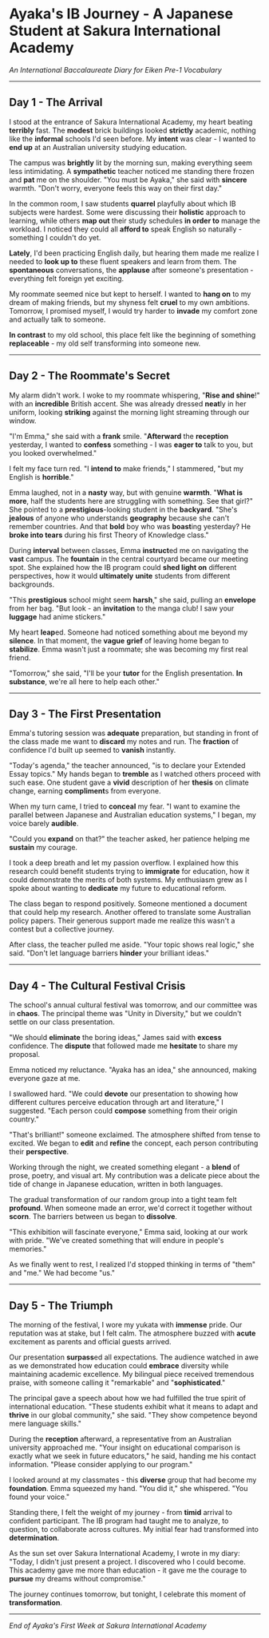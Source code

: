 # Ayaka's IB Journey - A Japanese Student at Sakura International Academy

*An International Baccalaureate Diary for Eiken Pre-1 Vocabulary*

---

## Day 1 - The Arrival

I stood at the entrance of Sakura International Academy, my heart beating **terribly** fast. The **modest** brick buildings looked **strictly** academic, nothing like the **informal** schools I'd seen before. My **intent** was clear - I wanted to **end up** at an Australian university studying education.

The campus was **brightly** lit by the morning sun, making everything seem less intimidating. A **sympathetic** teacher noticed me standing there frozen and **pat** me on the shoulder. "You must be Ayaka," she said with **sincere** warmth. "Don't worry, everyone feels this way on their first day."

In the common room, I saw students **quarrel** playfully about which IB subjects were hardest. Some were discussing their **holistic** approach to learning, while others **map out** their study schedules **in order to** manage the workload. I noticed they could all **afford to** speak English so naturally - something I couldn't do yet.

**Lately**, I'd been practicing English daily, but hearing them made me realize I needed to **look up to** these fluent speakers and learn from them. The **spontaneous** conversations, the **applause** after someone's presentation - everything felt foreign yet exciting.

My roommate seemed nice but kept to herself. I wanted to **hang on** to my dream of making friends, but my shyness felt **cruel** to my own ambitions. Tomorrow, I promised myself, I would try harder to **invade** my comfort zone and actually talk to someone.

**In contrast** to my old school, this place felt like the beginning of something **replaceable** - my old self transforming into someone new.

---

## Day 2 - The Roommate's Secret

My alarm didn't work. I woke to my roommate whispering, "**Rise and shine**!" with an **incredible** British accent. She was already dressed **neat**ly in her uniform, looking **striking** against the morning light streaming through our window.

"I'm Emma," she said with a **frank** smile. "**Afterward** the **reception** yesterday, I wanted to **confess** something - I was **eager to** talk to you, but you looked overwhelmed."

I felt my face turn red. "I **intend to** make friends," I stammered, "but my English is **horrible**."

Emma laughed, not in a **nasty** way, but with genuine **warmth**. "**What is more**, half the students here are struggling with something. See that girl?" She pointed to a **prestigious**-looking student in the **backyard**. "She's **jealous** of anyone who understands **geography** because she can't remember countries. And that **bold** boy who was **boast**ing yesterday? He **broke into tears** during his first Theory of Knowledge class."

During **interval** between classes, Emma **instruct**ed me on navigating the **vast** campus. The **fountain** in the central courtyard became our meeting spot. She explained how the IB program could **shed light on** different perspectives, how it would **ultimately** **unite** students from different backgrounds.

"This **prestigious** school might seem **harsh**," she said, pulling an **envelope** from her bag. "But look - an **invitation** to the manga club! I saw your **luggage** had anime stickers."

My heart **leap**ed. Someone had noticed something about me beyond my **silence**. In that moment, the **vague** **grief** of leaving home began to **stabilize**. Emma wasn't just a roommate; she was becoming my first real friend.

"Tomorrow," she said, "I'll be your **tutor** for the English presentation. **In substance**, we're all here to help each other."

---

## Day 3 - The First Presentation

Emma's tutoring session was **adequate** preparation, but standing in front of the class made me want to **discard** my notes and run. The **fraction** of confidence I'd built up seemed to **vanish** instantly.

"Today's agenda," the teacher announced, "is to declare your Extended Essay topics." My hands began to **tremble** as I watched others proceed with such ease. One student gave a **vivid** description of her **thesis** on climate change, earning **compliment**s from everyone.

When my turn came, I tried to **conceal** my fear. "I want to examine the parallel between Japanese and Australian education systems," I began, my voice barely **audible**. 

"Could you **expand** on that?" the teacher asked, her patience helping me **sustain** my courage.

I took a deep breath and let my passion overflow. I explained how this research could benefit students trying to **immigrate** for education, how it could demonstrate the merits of both systems. My enthusiasm grew as I spoke about wanting to **dedicate** my future to educational reform.

The class began to respond positively. Someone mentioned a document that could help my research. Another offered to translate some Australian policy papers. Their generous support made me realize this wasn't a contest but a collective journey.

After class, the teacher pulled me aside. "Your topic shows real logic," she said. "Don't let language barriers **hinder** your brilliant ideas."

---

## Day 4 - The Cultural Festival Crisis

The school's annual cultural festival was tomorrow, and our committee was in **chaos**. The principal theme was "Unity in Diversity," but we couldn't settle on our class presentation.

"We should **eliminate** the boring ideas," James said with **excess** confidence. The **dispute** that followed made me **hesitate** to share my proposal.

Emma noticed my reluctance. "Ayaka has an idea," she announced, making everyone gaze at me.

I swallowed hard. "We could **devote** our presentation to showing how different cultures perceive education through art and literature," I suggested. "Each person could **compose** something from their origin country."

"That's brilliant!" someone exclaimed. The atmosphere shifted from tense to excited. We began to **edit** and **refine** the concept, each person contributing their **perspective**.

Working through the night, we created something elegant - a **blend** of prose, poetry, and visual art. My contribution was a delicate piece about the tide of change in Japanese education, written in both languages.

The gradual transformation of our random group into a tight team felt **profound**. When someone made an error, we'd correct it together without **scorn**. The barriers between us began to **dissolve**.

"This exhibition will fascinate everyone," Emma said, looking at our work with pride. "We've created something that will endure in people's memories."

As we finally went to rest, I realized I'd stopped thinking in terms of "them" and "me." We had become "us."

---

## Day 5 - The Triumph

The morning of the festival, I wore my yukata with **immense** pride. Our reputation was at stake, but I felt calm. The atmosphere buzzed with **acute** excitement as parents and official guests arrived.

Our presentation **surpass**ed all expectations. The audience watched in awe as we demonstrated how education could **embrace** diversity while maintaining academic excellence. My bilingual piece received tremendous praise, with someone calling it "remarkable" and "**sophisticated**."

The principal gave a speech about how we had fulfilled the true spirit of international education. "These students exhibit what it means to adapt and **thrive** in our global community," she said. "They show competence beyond mere language skills."

During the **reception** afterward, a representative from an Australian university approached me. "Your insight on educational comparison is exactly what we seek in future educators," he said, handing me his contact information. "Please consider applying to our program."

I looked around at my classmates - this **diverse** group that had become my **foundation**. Emma squeezed my hand. "You did it," she whispered. "You found your voice."

Standing there, I felt the weight of my journey - from **timid** arrival to confident participant. The IB program had taught me to analyze, to question, to collaborate across cultures. My initial fear had transformed into **determination**.

As the sun set over Sakura International Academy, I wrote in my diary: "Today, I didn't just present a project. I discovered who I could become. This academy gave me more than education - it gave me the courage to **pursue** my dreams without compromise."

The journey continues tomorrow, but tonight, I celebrate this moment of **transformation**.

---

*End of Ayaka's First Week at Sakura International Academy*